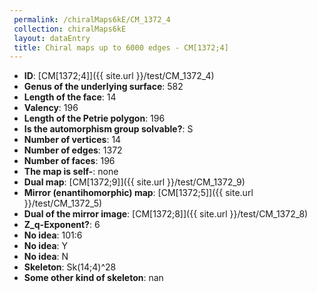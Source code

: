 ```yaml
--- 
 permalink: /chiralMaps6kE/CM_1372_4 
 collection: chiralMaps6kE
 layout: dataEntry
 title: Chiral maps up to 6000 edges - CM[1372;4]
---
```


- **ID**: [CM[1372;4]]({{ site.url }}/test/CM_1372_4)
- **Genus of the underlying surface**: 582
- **Length of the face**: 14
- **Valency**: 196
- **Length of the Petrie polygon**: 196
- **Is the automorphism group solvable?**: S
- **Number of vertices**: 14
- **Number of edges**: 1372
- **Number of faces**: 196
- **The map is self-**: none
- **Dual map**: [CM[1372;9]]({{ site.url }}/test/CM_1372_9)
- **Mirror (enantihomorphic) map**: [CM[1372;5]]({{ site.url }}/test/CM_1372_5)
- **Dual of the mirror image**: [CM[1372;8]]({{ site.url }}/test/CM_1372_8)
- **Z_q-Exponent?**: 6
- **No idea**:  101:6
- **No idea**: Y
- **No idea**: N
- **Skeleton**: Sk(14;4)^28
- **Some other kind of skeleton**: nan

